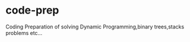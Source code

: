 # code-prep
Coding Preparation of solving Dynamic Programming,binary trees,stacks problems etc...  
